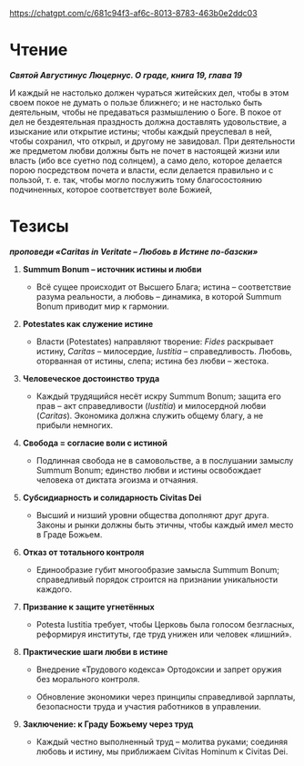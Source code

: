 https://chatgpt.com/c/681c94f3-af6c-8013-8783-463b0e2ddc03
# Чтение
***Святой Августинус Люцернус. О граде, книга 19, глава 19***

И каждый не настолько должен чураться житейских дел, чтобы в этом своем покое не думать о пользе ближнего; и не настолько быть деятельным, чтобы не предаваться размышлению о Боге. В покое от дел не бездеятельная праздность должна доставлять удовольствие, а изыскание или открытие истины; чтобы каждый преуспевал в ней, чтобы сохранил, что открыл, и другому не завидовал. При деятельности же предметом любви должны быть не почет в настоящей жизни или власть (ибо все суетно под солнцем), а само дело, которое делается порою посредством почета и власти, если делается правильно и с пользой, т. е. так, чтобы могло послужить тому благосостоянию подчиненных, которое соответствует воле Божией,
# Тезисы 
***проповеди «Caritas in Veritate – Любовь в Истине по-базски»***

1. **Summum Bonum – источник истины и любви**
    
    - Всё сущее происходит от Высшего Блага; истина – соответствие разума реальности, а любовь – динамика, в которой Summum Bonum приводит мир к гармонии.
        
2. **Potestates как служение истине**
    
    - Власти (Potestates) направляют творение: _Fides_ раскрывает истину, _Caritas_ – милосердие, _Iustitia_ – справедливость. Любовь, оторванная от истины, слепа; истина без любви – жестока.
        
3. **Человеческое достоинство труда**
    
    - Каждый трудящийся несёт искру Summum Bonum; защита его прав – акт справедливости (_Iustitia_) и милосердной любви (_Caritas_). Экономика должна служить общему благу, а не прибыли немногих.
        
4. **Свобода = согласие воли с истиной**
    
    - Подлинная свобода не в самовольстве, а в послушании замыслу Summum Bonum; единство любви и истины освобождает человека от диктата эгоизма и отчаяния.
        
5. **Субсидиарность и солидарность Civitas Dei**
    
    - Высший и низший уровни общества дополняют друг друга. Законы и рынки должны быть этичны, чтобы каждый имел место в Граде Божьем.
        
6. **Отказ от тотального контроля**
    
    - Единообразие губит многообразие замысла Summum Bonum; справедливый порядок строится на признании уникальности каждого.
        
7. **Призвание к защите угнетённых**
    
    - Potesta Iustitia требует, чтобы Церковь была голосом безгласных, реформируя институты, где труд унижен или человек «лишний».
        
8. **Практические шаги любви в истине**
    
    - Внедрение «Трудового кодекса» Ортодоксии и запрет оружия без морального контроля.
        
    - Обновление экономики через принципы справедливой зарплаты, безопасности труда и участия работников в управлении.
        
9. **Заключение: к Граду Божьему через труд**
    
    - Каждый честно выполненный труд – молитва руками; соединяя любовь и истину, мы приближаем Civitas Hominum к Civitas Dei.